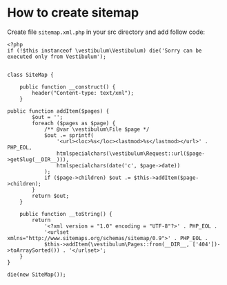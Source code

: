 <!--
title: How to create sitemap
-->

# How to create sitemap

Create file `sitemap.xml.php` in your src directory and add follow code:

	<?php
	if (!$this instanceof \vestibulum\Vestibulum) die('Sorry can be executed only from Vestibulum');


	class SiteMap {

		public function __construct() {
			header("Content-type: text/xml");
		}

	public function addItem($pages) {
			$out = '';
			foreach ($pages as $page) {
				/** @var \vestibulum\File $page */
				$out .= sprintf(
					'<url><loc>%s</loc><lastmod>%s</lastmod></url>' . PHP_EOL,
					htmlspecialchars(\vestibulum\Request::url($page->getSlug(__DIR__))),
					htmlspecialchars(date('c', $page->date))
				);
				if ($page->children) $out .= $this->addItem($page->children);
			}
			return $out;
		}

		public function __toString() {
			return
				'<?xml version = "1.0" encoding = "UTF-8"?>' . PHP_EOL .
				'<urlset xmlns="http://www.sitemaps.org/schemas/sitemap/0.9">' . PHP_EOL .
				$this->addItem(\vestibulum\Pages::from(__DIR__, ['404'])->toArraySorted()) . '</urlset>';
		}
	}

	die(new SiteMap());

